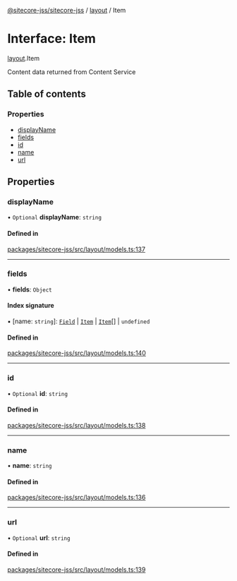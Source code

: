 [@sitecore-jss/sitecore-jss](../README.md) / [layout](../modules/layout.md) / Item

# Interface: Item

[layout](../modules/layout.md).Item

Content data returned from Content Service

## Table of contents

### Properties

- [displayName](layout.Item.md#displayname)
- [fields](layout.Item.md#fields)
- [id](layout.Item.md#id)
- [name](layout.Item.md#name)
- [url](layout.Item.md#url)

## Properties

### displayName

• `Optional` **displayName**: `string`

#### Defined in

[packages/sitecore-jss/src/layout/models.ts:137](https://github.com/Sitecore/jss/blob/df1d7aee4/packages/sitecore-jss/src/layout/models.ts#L137)

___

### fields

• **fields**: `Object`

#### Index signature

▪ [name: `string`]: [`Field`](layout.Field.md) \| [`Item`](layout.Item.md) \| [`Item`](layout.Item.md)[] \| `undefined`

#### Defined in

[packages/sitecore-jss/src/layout/models.ts:140](https://github.com/Sitecore/jss/blob/df1d7aee4/packages/sitecore-jss/src/layout/models.ts#L140)

___

### id

• `Optional` **id**: `string`

#### Defined in

[packages/sitecore-jss/src/layout/models.ts:138](https://github.com/Sitecore/jss/blob/df1d7aee4/packages/sitecore-jss/src/layout/models.ts#L138)

___

### name

• **name**: `string`

#### Defined in

[packages/sitecore-jss/src/layout/models.ts:136](https://github.com/Sitecore/jss/blob/df1d7aee4/packages/sitecore-jss/src/layout/models.ts#L136)

___

### url

• `Optional` **url**: `string`

#### Defined in

[packages/sitecore-jss/src/layout/models.ts:139](https://github.com/Sitecore/jss/blob/df1d7aee4/packages/sitecore-jss/src/layout/models.ts#L139)
